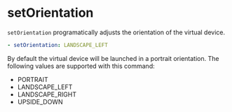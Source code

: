 # setOrientation

`setOrientation` programatically adjusts the orientation of the virtual device.

```yaml
- setOrientation: LANDSCAPE_LEFT
```

By default the virtual device will be launched in a portrait orientation. The following values are supported with this command:

- PORTRAIT
- LANDSCAPE_LEFT
- LANDSCAPE_RIGHT
- UPSIDE_DOWN
